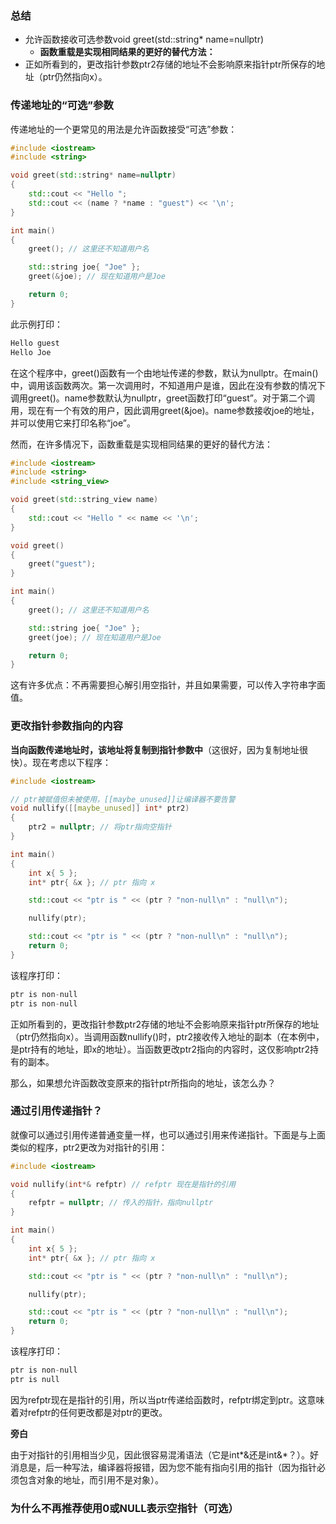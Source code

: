 ### 总结
- 允许函数接收可选参数void greet(std::string* name=nullptr)
	- **函数重载是实现相同结果的更好的替代方法：**
- 正如所看到的，更改指针参数ptr2存储的地址不会影响原来指针ptr所保存的地址（ptr仍然指向x）。


### 传递地址的“可选”参数
传递地址的一个更常见的用法是允许函数接受“可选”参数：
```C++
#include <iostream>
#include <string>

void greet(std::string* name=nullptr)
{
    std::cout << "Hello ";
    std::cout << (name ? *name : "guest") << '\n';
}

int main()
{
    greet(); // 这里还不知道用户名

    std::string joe{ "Joe" };
    greet(&joe); // 现在知道用户是Joe

    return 0;
}
```
此示例打印：
```C++
Hello guest
Hello Joe
```
在这个程序中，greet()函数有一个由地址传递的参数，默认为nullptr。在main()中，调用该函数两次。第一次调用时，不知道用户是谁，因此在没有参数的情况下调用greet()。name参数默认为nullptr，greet函数打印“guest”。对于第二个调用，现在有一个有效的用户，因此调用greet(&joe)。name参数接收joe的地址，并可以使用它来打印名称“joe”。

然而，在许多情况下，函数重载是实现相同结果的更好的替代方法：
```C++
#include <iostream>
#include <string>
#include <string_view>

void greet(std::string_view name)
{
    std::cout << "Hello " << name << '\n';
}

void greet()
{
    greet("guest");
}

int main()
{
    greet(); // 这里还不知道用户名

    std::string joe{ "Joe" };
    greet(joe); // 现在知道用户是Joe

    return 0;
}
```

这有许多优点：不再需要担心解引用空指针，并且如果需要，可以传入字符串字面值。
### 更改指针参数指向的内容
**当向函数传递地址时，该地址将复制到指针参数中**（这很好，因为复制地址很快）。现在考虑以下程序：
```C++
#include <iostream>

// ptr被赋值但未被使用，[[maybe_unused]]让编译器不要告警
void nullify([[maybe_unused]] int* ptr2) 
{
    ptr2 = nullptr; // 将ptr指向空指针
}

int main()
{
    int x{ 5 };
    int* ptr{ &x }; // ptr 指向 x

    std::cout << "ptr is " << (ptr ? "non-null\n" : "null\n");

    nullify(ptr);

    std::cout << "ptr is " << (ptr ? "non-null\n" : "null\n");
    return 0;
}
```
该程序打印：
```C++
ptr is non-null
ptr is non-null
```
正如所看到的，更改指针参数ptr2存储的地址不会影响原来指针ptr所保存的地址（ptr仍然指向x）。当调用函数nullify()时，ptr2接收传入地址的副本（在本例中，是ptr持有的地址，即x的地址）。当函数更改ptr2指向的内容时，这仅影响ptr2持有的副本。

那么，如果想允许函数改变原来的指针ptr所指向的地址，该怎么办？

### 通过引用传递指针？
就像可以通过引用传递普通变量一样，也可以通过引用来传递指针。下面是与上面类似的程序，ptr2更改为对指针的引用：
```C++
#include <iostream>

void nullify(int*& refptr) // refptr 现在是指针的引用
{
    refptr = nullptr; // 传入的指针，指向nullptr
}

int main()
{
    int x{ 5 };
    int* ptr{ &x }; // ptr 指向 x

    std::cout << "ptr is " << (ptr ? "non-null\n" : "null\n");

    nullify(ptr);

    std::cout << "ptr is " << (ptr ? "non-null\n" : "null\n");
    return 0;
}
```

该程序打印：
```C++
ptr is non-null
ptr is null
```
因为refptr现在是指针的引用，所以当ptr传递给函数时，refptr绑定到ptr。这意味着对refptr的任何更改都是对ptr的更改。

**旁白**

由于对指针的引用相当少见，因此很容易混淆语法（它是int*&还是int&*？）。好消息是，后一种写法，编译器将报错，因为您不能有指向引用的指针（因为指针必须包含对象的地址，而引用不是对象）。

### 为什么不再推荐使用0或NULL表示空指针（可选）












